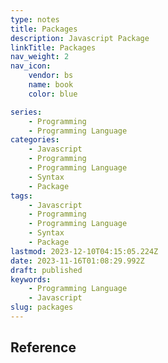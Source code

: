 ```yaml
---
type: notes
title: Packages
description: Javascript Package
linkTitle: Packages
nav_weight: 2
nav_icon:
    vendor: bs
    name: book
    color: blue

series:
    - Programming
    - Programming Language
categories:
    - Javascript
    - Programming
    - Programming Language
    - Syntax
    - Package
tags:
    - Javascript
    - Programming
    - Programming Language
    - Syntax
    - Package
lastmod: 2023-12-10T04:15:05.224Z
date: 2023-11-16T01:08:29.992Z
draft: published
keywords:
    - Programming Language
    - Javascript
slug: packages
---
```


## Reference
